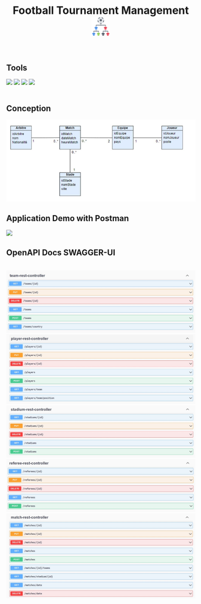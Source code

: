 <h1 align="center">Football Tournament Management
  <img src="https://github.com/ismailastighfar/Football-Tournament-Management/blob/master/Captures/tournament.png" style ="width:10%" />
</h1>

<br>
<h2>Tools</h2>
<div>
<img src="https://skillicons.dev/icons?i=java"/>
<img src="https://skillicons.dev/icons?i=spring"/>
<img src="https://skillicons.dev/icons?i=hibernate"/>
<img src="https://skillicons.dev/icons?i=mysql"/>
</div>
<br>
<h2>Conception</h2>
<img src="https://github.com/ismailastighfar/Football-Tournament-Management/blob/master/Captures/class_diagram.jpg" />
<br>
<h2>Application Demo with Postman</h2>
<a href=""/>
<img src="https://img.shields.io/badge/youtube-red?logo=youtube"/>
</a>
<br>
<h2>OpenAPI Docs SWAGGER-UI</h2>
<br>
<img src="https://github.com/ismailastighfar/Football-Tournament-Management/blob/master/Captures/team-endpoints.jpg" />
<br>
<img src="https://github.com/ismailastighfar/Football-Tournament-Management/blob/master/Captures/player-endpoints.jpg" />
<br>
<img src="https://github.com/ismailastighfar/Football-Tournament-Management/blob/master/Captures/stadium-endpoints.jpg" />
<br>
<img src="https://github.com/ismailastighfar/Football-Tournament-Management/blob/master/Captures/referee-endpoints.jpg" />
<br>
<img src="https://github.com/ismailastighfar/Football-Tournament-Management/blob/master/Captures/match-endpoints.jpg" />
